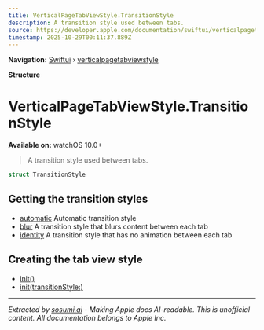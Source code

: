 ```yaml
---
title: VerticalPageTabViewStyle.TransitionStyle
description: A transition style used between tabs.
source: https://developer.apple.com/documentation/swiftui/verticalpagetabviewstyle/transitionstyle
timestamp: 2025-10-29T00:11:37.889Z
---
```


**Navigation:** [Swiftui](/documentation/swiftui) › [verticalpagetabviewstyle](/documentation/swiftui/verticalpagetabviewstyle)

**Structure**

# VerticalPageTabViewStyle.TransitionStyle

**Available on:** watchOS 10.0+

> A transition style used between tabs.

```swift
struct TransitionStyle
```

## Getting the transition styles

- [automatic](/documentation/swiftui/verticalpagetabviewstyle/transitionstyle/automatic) Automatic transition style
- [blur](/documentation/swiftui/verticalpagetabviewstyle/transitionstyle/blur) A transition style that blurs content between each tab
- [identity](/documentation/swiftui/verticalpagetabviewstyle/transitionstyle/identity) A transition style that has no animation between each tab

## Creating the tab view style

- [init()](/documentation/swiftui/verticalpagetabviewstyle/init())
- [init(transitionStyle:)](/documentation/swiftui/verticalpagetabviewstyle/init(transitionstyle:))

---

*Extracted by [sosumi.ai](https://sosumi.ai) - Making Apple docs AI-readable.*
*This is unofficial content. All documentation belongs to Apple Inc.*

